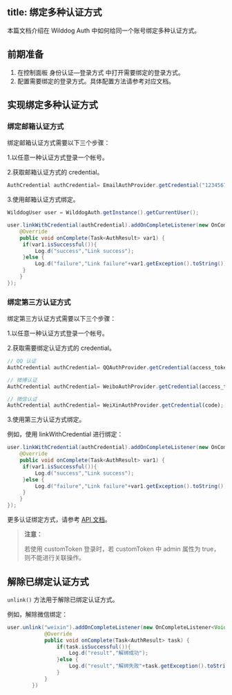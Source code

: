 
title:  绑定多种认证方式
---

本篇文档介绍在 Wilddog Auth 中如何给同一个账号绑定多种认证方式。


## 前期准备

1. 在控制面板 身份认证—登录方式 中打开需要绑定的登录方式。
2. 配置需要绑定的登录方式。具体配置方法请参考对应文档。


## 实现绑定多种认证方式

### 绑定邮箱认证方式

绑定邮箱认证方式需要以下三个步骤：

1.以任意一种认证方式登录一个帐号。

2.获取邮箱认证方式的 credential。

```java
AuthCredential authCredential= EmailAuthProvider.getCredential("12345678@qq.com","password123");
```

3.使用邮箱认证方式绑定。

```java
WilddogUser user = WilddogAuth.getInstance().getCurrentUser();

user.linkWithCredential(authCredential).addOnCompleteListener(new OnCompleteListener<AuthResult>() {
    @Override
    public void onComplete(Task<AuthResult> var1) {
     if(var1.isSuccessful()){
         Log.d("success","Link success");
     }else {
         Log.d("failure","Link failure"+var1.getException().toString());
     }
    }
});

```





### 绑定第三方认证方式

绑定第三方认证方式需要以下三个步骤：

1.以任意一种认证方式登录一个帐号。

2.获取需要绑定认证方式的 credential。

```javascript
// QQ 认证
AuthCredential authCredential= QQAuthProvider.getCredential(access_token); 

// 微博认证
AuthCredential authCredential= WeiboAuthProvider.getCredential(access_token,openid);

// 微信认证
AuthCredential authCredential= WeiXinAuthProvider.getCredential(code);

```

3.使用第三方认证方式绑定。

例如，使用 linkWithCredential 进行绑定：

```java
user.linkWithCredential(authCredential).addOnCompleteListener(new OnCompleteListener<AuthResult>() {
    @Override
    public void onComplete(Task<AuthResult> var1) {
     if(var1.isSuccessful()){
         Log.d("success","Link success");
     }else {
         Log.d("failure","Link failure"+var1.getException().toString());
     }
    }
});
```

更多认证绑定方式，请参考 [API 文档](https://docs.wilddog.com/api/auth/web/api.html#linkWithCredential)。

<blockquote class="warning">
  <p><strong>注意：</strong></p>
  若使用 customToken 登录时，若 customToken 中 admin 属性为 true，则不能进行关联操作。
</blockquote>


## 解除已绑定认证方式

`unlink()` 方法用于解除已绑定认证方式。

例如，解除微信绑定：

```java
user.unlink("weixin").addOnCompleteListener(new OnCompleteListener<Void>() {
            @Override
            public void onComplete(Task<AuthResult> task) {
                if(task.isSuccessful()){
                    Log.d("result","解绑成功");
                }else {
                    Log.d("result","解绑失败"+task.getException().toString());
                }
            }
        })
```
